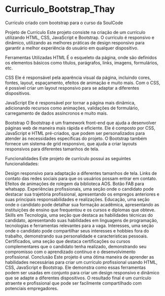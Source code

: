 # Curriculo_Bootstrap_Thay
 Curriculo criado com bootstrap para o curso da SoulCode
 
 Projeto de Currículo
Este projeto consiste na criação de um currículo utilizando HTML, CSS, JavaScript e Bootstrap. O currículo é responsivo e dinâmico, utilizando as melhores práticas de design responsivo para garantir a melhor experiência do usuário em qualquer dispositivo.

Ferramentas Utilizadas
HTML
É o esqueleto da página, onde são definidos os elementos básicos como títulos, parágrafos, links, imagens, formulários, etc.

CSS
Ele é responsável pela aparência visual da página, incluindo cores, fontes, layout, espaçamento, efeitos de animação e muito mais. Com o CSS, é possível criar um layout responsivo para se adaptar a diferentes dispositivos.

JavaScript
Ele é responsável por tornar a página mais dinâmica, adicionando recursos como animações, validações de formulário, carregamento de dados assíncronos e muito mais.

Bootstrap
O Bootstrap é um framework front-end que ajuda a desenvolver páginas web de maneira mais rápida e eficiente. Ele é composto por CSS, JavaScript e HTML pré-criados, que podem ser personalizados para atender às necessidades específicas do projeto. O Bootstrap também fornece um sistema de grid responsivo, que ajuda a criar layouts responsivos para diferentes tamanhos de tela.

Funcionalidades
Este projeto de currículo possui as seguintes funcionalidades:

Design responsivo para adaptação a diferentes tamanhos de tela.
Links de contato das redes sociais para que os usuários possam entrar em contato.
Efeitos de animações de rolegem da biblioteca AOS.
Botão FAB para whatsapp.
Experiências profissionais, uma seção onde o candidato pode destacar sua trajetória profissional, apresentando os empregos anteriores e suas principais responsabilidades e realizações.
Educação, uma seção onde o candidato pode detalhar sua formação acadêmica, apresentando as instituições de ensino que frequentou e os cursos e diplomas que obteve.
Skills em Tecnologia, uma seção que destaca as habilidades técnicas do candidato, apresentando suas habilidades em linguagens de programação, tecnologias e ferramentas relevantes para a vaga.
Interesses, uma seção onde o candidato pode compartilhar seus interesses e hobbies fora do trabalho, demonstrando sua personalidade e características pessoais.
Certificados, uma seção que destaca certificações ou cursos complementares que o candidato tenha realizado, demonstrando seu compromisso com o aprendizado contínuo e o desenvolvimento profissional.
Conclusão
Este projeto é uma ótima maneira de aprender as habilidades necessárias para criar um currículo profissional usando HTML, CSS, JavaScript e Bootstrap. Ele demonstra como essas ferramentas podem ser usadas em conjunto para criar um design responsivo e dinâmico que se adapte a diferentes dispositivos. O resultado final é um currículo atraente e profissional que pode ser facilmente compartilhado com potenciais empregadores.

